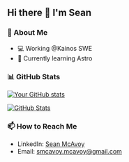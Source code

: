 ## Hi there 👋 I'm Sean

### 🔭 About Me
- 💻 Working @Kainos SWE
- 🌱 Currently learning Astro

<!--
### 🛠️ Technologies & Tools
![Python](https://img.shields.io/badge/-Python-3776AB?logo=python&logoColor=white)
![Raspberry Pi](https://img.shields.io/badge/-Raspberry%20Pi-C51A4A?logo=raspberry-pi)
![IoT](https://img.shields.io/badge/-IoT-FF6F00?logo=arduino)
-->
### 📊 GitHub Stats
[![Your GitHub stats](https://github-readme-stats.vercel.app/api?username=SeanMcAvoy&show_icons=true&theme=radical)](https://github.com/SeanMcAvoy)

[![GitHub Stats](https://github-readme-stats.vercel.app/api?username=SeanMcAvoy&show_icons=true&theme=radical&count_private=true)](https://github.com/SeanMcAvoy)

### 📫 How to Reach Me
- LinkedIn: [Sean McAvoy](https://www.linkedin.com/in/sean-mcavoy-8911721b8/)
- Email: smcavoy.mcavoy@gmail.com

<!--
**SeanMcAvoy/SeanMcAvoy** is a ✨ _special_ ✨ repository because its `README.md` (this file) appears on your GitHub profile.

Here are some ideas to get you started:

- 🔭 I’m currently working on ...
- 🌱 I’m currently learning ...
- 👯 I’m looking to collaborate on ...
- 🤔 I’m looking for help with ...
- 💬 Ask me about ...
- 📫 How to reach me: ...
- 😄 Pronouns: ...
- ⚡ Fun fact: ...
-->
